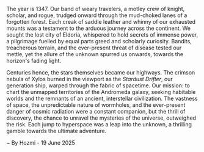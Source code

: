 
The year is 1347.  Our band of weary travelers,  a motley crew of knight, scholar, and rogue, trudged onward through the mud-choked lanes of a forgotten forest.  Each creak of saddle leather and whinny of our exhausted mounts was a testament to the arduous journey across the continent.  We sought the lost city of Eldoria, whispered to hold secrets of immense power, a pilgrimage fuelled by equal parts greed and scholarly curiosity.  Bandits, treacherous terrain, and the ever-present threat of disease tested our mettle, yet the allure of the unknown spurred us onwards, towards the horizon's fading light.


Centuries hence, the stars themselves became our highways.  The crimson nebula of Xylos burned in the viewport as the *Stardust Drifter*, our generation ship, warped through the fabric of spacetime.  Our mission: to chart the unmapped territories of the Andromeda galaxy, seeking habitable worlds and the remnants of an ancient, interstellar civilization.  The vastness of space, the unpredictable nature of wormholes, and the ever-present danger of cosmic radiation were a constant companion, but the thrill of discovery, the chance to unravel the mysteries of the universe, outweighed the risk.  Each jump to hyperspace was a leap into the unknown, a thrilling gamble towards the ultimate adventure.

~ By Hozmi - 19 June 2025
